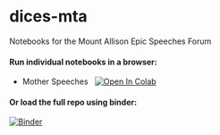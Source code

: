 # dices-mta
Notebooks for the Mount Allison Epic Speeches Forum

#### Run individual notebooks in a browser:
- Mother Speeches &nbsp; [![Open In Colab](https://colab.research.google.com/assets/colab-badge.svg)](https://colab.research.google.com/github/cwf2/dices-mta/blob/main/Mother%20speech.ipynb)

#### Or load the full repo using binder:
[![Binder](https://mybinder.org/badge_logo.svg)](https://mybinder.org/v2/gh/cwf2/dices-mta/main?urlpath=tree)

